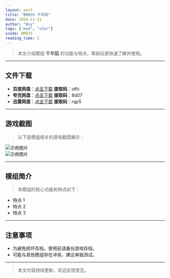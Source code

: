 ```yaml
---
layout: post
title: "BM035 千年狐"
date: 2024-11-21
author: "Bny"
tags: ["mod", "char"]
scode: BM035
reading_time: 5
---
```


> 本文介绍模组 **千年狐** 的功能与特点，帮助玩家快速了解并使用。

---





## 文件下载
- **百度网盘**：[点击下载](https://pan.baidu.com/s/1yMW3ae4KIP5fvOhE3Y7VLQ?pwd=otfc)  **提取码**：otfc  
- **夸克网盘**：[点击下载](https://pan.quark.cn/s/ea1bc3debd2f?pwd=8d07)  **提取码**：8d07  
- **迅雷网盘**：[点击下载](https://pan.xunlei.com/s/VOCCba03QNZoOrhJ3-A82ezPA1?pwd=rqp5)  **提取码**：rqp5  

---

## 游戏截图
> 以下是模组相关的游戏截图展示：

![示例图片](https://example.com/screenshot1.jpg)  
![示例图片](https://example.com/screenshot2.jpg)

---

## 模组简介
> 本模组的核心功能和特点如下：
- 特点 1
- 特点 2
- 特点 3

---

## 注意事项
- 为避免损坏存档，使用前请备份游戏存档。
- 可能与其他模组存在冲突，建议单独测试。

---

> 本文内容持续更新，欢迎反馈意见。
